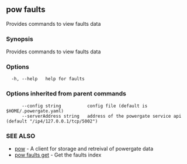 ## pow faults

Provides commands to view faults data

### Synopsis

Provides commands to view faults data

### Options

```
  -h, --help   help for faults
```

### Options inherited from parent commands

```
      --config string          config file (default is $HOME/.powergate.yaml)
      --serverAddress string   address of the powergate service api (default "/ip4/127.0.0.1/tcp/5002")
```

### SEE ALSO

* [pow](pow.md)	 - A client for storage and retreival of powergate data
* [pow faults get](pow_faults_get.md)	 - Get the faults index

